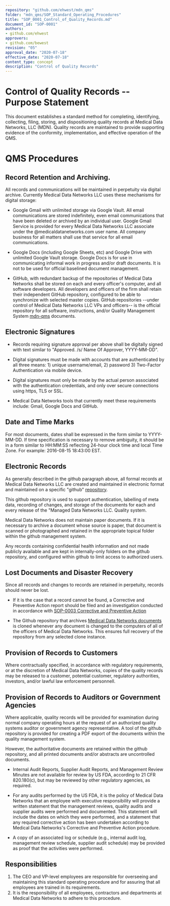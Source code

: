 ```yaml
---
repository: "github.com/ehwest/mdn_qms"
folder: "mdn_qms/SOP_Standard_Operating_Procedures"
title: "SOP_0001_Control_of_Quality_Records.md"
document_id: "SOP-0001"
authors:
- github.com/ehwest
approvers:
- github.com/bewest
revision: "05"
approval_date: "2020-07-18"
effective_date: "2020-07-18"
content_type: concept
description: "Control of Quality Records"
---
```


# Control of Quality Records -- Purpose Statement

This document establishes a standard method for completing, identifying, collecting, filing, storing, and dispositioning quality records at Medical Data Networks, LLC (MDN). Quality records are maintained to provide supporting evidence of the conformity, implementation, and effective operation of the QMS.

# QMS Procedures

## Record Retention and Archiving.

All records and communications will be maintained in perpetuity via digital archive. Currently Medical Data Networks LLC uses these mechanisms for digital storage:

  * Google Gmail with unlimited storage via Google Vault. All email communications are stored indefinitely, even email communications that have been deleted or archived by an individual user.  Google Gmail Service is provided for every Medical Data Networks LLC associate under the <user>@medicaldatanetworks.com user name.  All company business for all matters shall use that service for all email communications.
 
  * Google Docs (including Google Sheets, etc) and Google Drive with unlimited Google Vault storage.  Google Docs is for use in communicating informal work in progress and/or draft documents.  It is not to be used for official baselined document management.
  
  * GitHub, with redundant backup of the repositories of Medical Data Networks shall be stored on each and every officer's computer, and all software developers.  All developers and officers of the firm shall retain their independent GitHub repository, configured to be able to synchronize with selected master copies.  GitHub repositories --under control of Medical Data Networks LLC VPs and officers-- is the official repository for all software, instructions, and/or Quality Management System [mdn-qms](https://github.com/ehwest/mdn_qms) documents.

## Electronic Signatures

 * Records requiring signature approval per above shall be digitally signed with text similar to &quot;Approved. /s/ Name Of Approver, YYYY-MM-DD&quot;.
 
 * Digital signatures must be made with accounts that are authenticated by all three means: 1) unique username/email, 2) password 3) Two-Factor Authentication via mobile device.
 
 * Digital signatures must only be made by the actual person associated with the authentication credentials, and only over secure connections using https, TLS or SSL.
 
 * Medical Data Networks tools that currently meet these requirements include: Gmail, Google Docs and GitHub.

## Date and Time Marks

For most documents, dates shall be expressed in the form similar to YYYY-MM-DD. If time specification is necessary to remove ambiguity, it should be in a form similar to HH:MM:SS reflecting 24-hour clock time and local Time Zone. For example: 2016-08-15 18:43:00 EST.

## Electronic Records

As generally described in the github paragraph above, all formal records at Medical Data Networks LLC are created and maintained in electronic format and maintained on a specific "github" [repository](https://github.com/ehwest/mdn_qms).

This github repository is used to support authentication, labelling of meta data, recording of changes, and storage of the documents for each and every release of the "Managed Data Networks LLC. Quality system. 

Medical Data Networks does not maintain paper documents. If it is necessary to archive a document whose source is paper, that document is scanned or photographed and retained in the appropriate topical folder within the github management system.  

Any records containing confidential health information and not made publicly available and are kept in internally-only folders on the github repository, and configured within github to limit access to authorized users. 

## Lost Documents and Disaster Recovery

Since all records and changes to records are retained in perpetuity, records should never be lost.

 * If it is the case that a record cannot be found, a Corrective and Preventive Action report should be filed and an investigation conducted in accordance with [SOP-0003 Corrective and Preventive Action](https://github.com/ehwest/mdn_qms/blob/master/SOP_Standard_Operating_Procedures/SOP_0003_Corrective_and_Preventative_action.md)
 
 * The Github repository that archives [Medical Data Networks documents](https://github.com/ehwest/mdn_qms) is cloned whenever any document is changed to the computers of all of the officers of Medical Data Networks. This ensures full recovery of the repository from any selected clone instance. 

## Provision of Records to Customers

Where contractually specified, in accordance with regulatory requirements, or at the discretion of Medical Data Networks, copies of the quality records may be released to a customer, potential customer, regulatory authorities, investors, and/or lawful law enforcement personnell.

## Provision of Records to Auditors or Government Agencies

Where applicable, quality records will be provided for examination during normal company operating hours at the request of an authorized quality systems auditor or government agency representative.   A tool of the github repository is provided for creating a PDF export of the documents within the quality management system.   

However, the authoritative documents are retained within the github repository, and all printed documents and/or abstracts are uncontrolled documents.

 * Internal Audit Reports, Supplier Audit Reports, and Management Review Minutes are not available for review by US FDA, according to 21 CFR 820.180(c), but may be reviewed by other regulatory agencies, as required.
 
 * For any audits performed by the US FDA, it is the policy of Medical Data Networks that an employee with executive responsibility will provide a written statement that the management reviews, quality audits and supplier audits were performed and documented. This statement will include the dates on which they were performed, and a statement that any required corrective action has been undertaken according to Medical Data Networks&#39;s Corrective and Preventive Action procedure.
 
 * A copy of an associated log or schedule (e.g., internal audit log, management review schedule, supplier audit schedule) may be provided as proof that the activities were performed.
 
 ## Responsibilities

1. The CEO and VP-level employees are responsible for overseeing and maintaining this standard operating procedure and for assuring that all employees are trained in its requirements.
2. It is the responsibility of all employees, contractors and departments at Medical Data Networks to adhere to this procedure.
